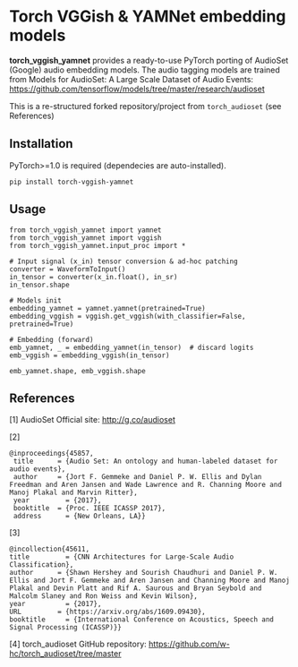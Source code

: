 # Torch VGGish & YAMNet embedding models

**torch_vggish_yamnet** provides a ready-to-use PyTorch porting of AudioSet (Google) audio embedding models. The audio tagging models are trained from Models for AudioSet: A Large Scale Dataset of Audio Events: https://github.com/tensorflow/models/tree/master/research/audioset

This is a re-structured forked repository/project from ```torch_audioset``` (see References)

## Installation
PyTorch>=1.0 is required (dependecies are auto-installed).
```
pip install torch-vggish-yamnet
```

## Usage
```
from torch_vggish_yamnet import yamnet
from torch_vggish_yamnet import vggish
from torch_vggish_yamnet.input_proc import *

# Input signal (x_in) tensor conversion & ad-hoc patching
converter = WaveformToInput()
in_tensor = converter(x_in.float(), in_sr)
in_tensor.shape

# Models init
embedding_yamnet = yamnet.yamnet(pretrained=True)
embedding_vggish = vggish.get_vggish(with_classifier=False, pretrained=True)

# Embedding (forward)
emb_yamnet, _ = embedding_yamnet(in_tensor)  # discard logits
emb_vggish = embedding_vggish(in_tensor)

emb_yamnet.shape, emb_vggish.shape
```

## References
[1] AudioSet Official site: http://g.co/audioset

[2] 
```
@inproceedings{45857,
 title	    = {Audio Set: An ontology and human-labeled dataset for audio events},
 author	    = {Jort F. Gemmeke and Daniel P. W. Ellis and Dylan Freedman and Aren Jansen and Wade Lawrence and R. Channing Moore and Manoj Plakal and Marvin Ritter},
 year	      = {2017},
 booktitle	= {Proc. IEEE ICASSP 2017},
 address	  = {New Orleans, LA}}
```
[3] 
```
@incollection{45611,
title	      = {CNN Architectures for Large-Scale Audio Classification},
author	    = {Shawn Hershey and Sourish Chaudhuri and Daniel P. W. Ellis and Jort F. Gemmeke and Aren Jansen and Channing Moore and Manoj Plakal and Devin Platt and Rif A. Saurous and Bryan Seybold and Malcolm Slaney and Ron Weiss and Kevin Wilson},
year	      = {2017},
URL	        = {https://arxiv.org/abs/1609.09430},
booktitle	  = {International Conference on Acoustics, Speech and Signal Processing (ICASSP)}}
```

[4] torch_audioset GitHub repository: https://github.com/w-hc/torch_audioset/tree/master
